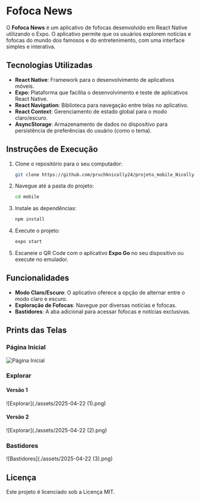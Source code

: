 # Fofoca News

O **Fofoca News** é um aplicativo de fofocas desenvolvido em React Native utilizando o Expo. O aplicativo permite que os usuários explorem notícias e fofocas do mundo dos famosos e do entretenimento, com uma interface simples e interativa.

## Tecnologias Utilizadas

- **React Native**: Framework para o desenvolvimento de aplicativos móveis.
- **Expo**: Plataforma que facilita o desenvolvimento e teste de aplicativos React Native.
- **React Navigation**: Biblioteca para navegação entre telas no aplicativo.
- **React Context**: Gerenciamento de estado global para o modo claro/escuro.
- **AsyncStorage**: Armazenamento de dados no dispositivo para persistência de preferências do usuário (como o tema).

## Instruções de Execução

1. Clone o repositório para o seu computador:

    ```bash
    git clone https://github.com/pruchknicolly24/projeto_mobile_NicollyPruchak.git
    ```

2. Navegue até a pasta do projeto:

    ```bash
    cd mobile
    ```

3. Instale as dependências:

    ```bash
    npm install
    ```

4. Execute o projeto:

    ```bash
    expo start
    ```

5. Escaneie o QR Code com o aplicativo **Expo Go** no seu dispositivo ou execute no emulador.

## Funcionalidades

- **Modo Claro/Escuro**: O aplicativo oferece a opção de alternar entre o modo claro e escuro.
- **Exploração de Fofocas**: Navegue por diversas notícias e fofocas.
- **Bastidores**: A aba adicional para acessar fofocas e notícias exclusivas.

## Prints das Telas

### Página Inicial

![Página Inicial](./assets/2025-04-22.png)

### Explorar

#### Versão 1
![Explorar](./assets/2025-04-22 (1).png)

#### Versão 2
![Explorar](./assets/2025-04-22 (2).png)

### Bastidores

![Bastidores](./assets/2025-04-22 (3).png)

## Licença

Este projeto é licenciado sob a Licença MIT.
